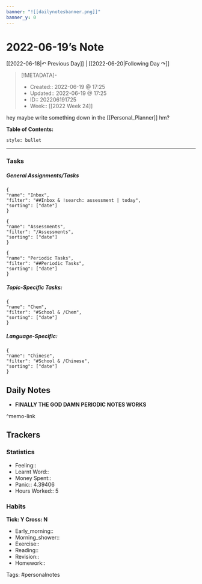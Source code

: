 ```yaml
---
banner: "![[dailynotesbanner.png]]"
banner_y: 0
---
```

# 2022-06-19’s Note

[[2022-06-18|↶ Previous Day]] | [[2022-06-20|Following Day ↷]]

> [!METADATA]-
> - Created:: 2022-06-19 @ 17:25
> - Updated:: 2022-06-19 @ 17:25
> - ID:: 202206191725
> - Week:: [[2022 Week 24]]

hey maybe write something down in the [[Personal_Planner]] hm?

**Table of Contents:**
```toc
style: bullet
```

___
### Tasks
##### General Assignments/Tasks
```todoist
{
"name": "Inbox",
"filter": "##Inbox & !search: assessment | today",
"sorting": ["date"]
}
```
```todoist
{
"name": "Assessments",
"filter": "/Assessments",
"sorting": ["date"]
}
```
```todoist
{
"name": "Periodic Tasks",
"filter": "##Periodic Tasks",
"sorting": ["date"]
}
```

##### Topic-Specific Tasks:
```todoist
{
"name": "Chem",
"filter": "#School & /Chem",
"sorting": ["date"]
}
```
##### Language-Specific:
```todoist
{
"name": "Chinese",
"filter": "#School & /Chinese",
"sorting": ["date"]
}
```
## Daily Notes
- **FINALLY THE GOD DAMN PERIODIC NOTES WORKS**

^memo-link

## Trackers
### Statistics
- Feeling:: 
- Learnt Word:: 
- Money Spent:: 
- Panic:: 4.39406
- Hours Worked:: 5

### Habits
**Tick: Y Cross: N**
- Early_morning::   
- Morning_shower:: 
- Exercise:: 
- Reading:: 
- Revision:: 
- Homework:: 

Tags: #personalnotes 